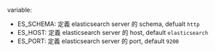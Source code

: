 variable:

- ES_SCHEMA: 定義 elasticsearch server 的 schema, defualt `http`
- ES_HOST: 定義 elasticsearch server 的 host, default `elasticsearch`
- ES_PORT: 定義 elasticsearch server 的 port, default `9200`
